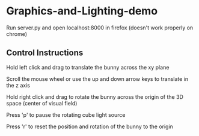 # Graphics-and-Lighting-demo

Run server.py and open localhost:8000 in firefox (doesn't work properly on chrome)

## Control Instructions

Hold left click and drag to translate the bunny across the xy plane

Scroll the mouse wheel or use the up and down arrow keys to translate in the z axis

Hold right click and drag to rotate the bunny across the origin of the 3D space (center of visual field)

Press 'p' to pause the rotating cube light source

Press 'r' to reset the position and rotation of the bunny to the origin
